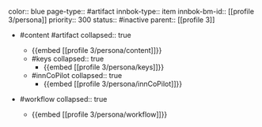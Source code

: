 color:: blue
page-type:: #artifact
innbok-type:: item
innbok-bm-id:: [[profile 3/persona]]
priority:: 300
status:: #inactive
parent:: [[profile 3]]

- #content #artifact
  collapsed:: true
	- {{embed [[profile 3/persona/content]]}}
  - #keys
    collapsed:: true
	  - {{embed [[profile 3/persona/keys]]}}
  - #innCoPilot
    collapsed:: true
	  - {{embed [[profile 3/persona/innCoPilot]]}}

- #workflow
  collapsed:: true
	- {{embed [[profile 3/persona/workflow]]}}


